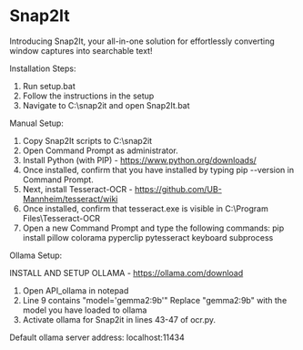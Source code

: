 # Snap2It
 Introducing Snap2It, your all-in-one solution for effortlessly converting window captures into searchable text!

 
Installation Steps:
1. Run setup.bat
2. Follow the instructions in the setup
3. Navigate to C:\snap2it and open Snap2It.bat



Manual Setup:
1. Copy Snap2It scripts to C:\snap2it
2. Open Command Prompt as administrator.
3. Install Python (with PIP) - https://www.python.org/downloads/
4. Once installed, confirm that you have installed by typing pip --version in Command Prompt.
5. Next, install Tesseract-OCR - https://github.com/UB-Mannheim/tesseract/wiki
6. Once installed, confirm that tesseract.exe is visible in C:\Program Files\Tesseract-OCR
7. Open a new Command Prompt and type the following commands:
pip install pillow colorama pyperclip pytesseract keyboard subprocess


Ollama Setup:

INSTALL AND SETUP OLLAMA - https://ollama.com/download
1. Open API_ollama in notepad
2. Line 9 contains "model='gemma2:9b'" Replace "gemma2:9b" with the model you have loaded to ollama
3. Activate ollama for Snap2it in lines 43-47 of ocr.py.

Default ollama server address: localhost:11434
